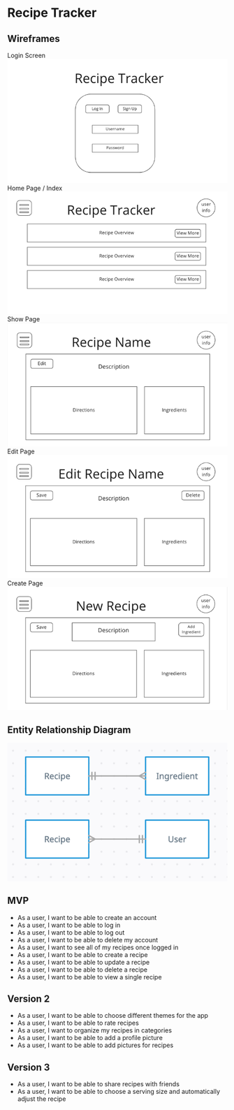# Recipe Tracker

## Wireframes

Login Screen
![alt text](./wireframes/Login.png)
Home Page / Index
![alt text](./wireframes/Home-Page.png)
Show Page
![alt text](./wireframes/Show-Recipe.png)
Edit Page
![alt text](./wireframes/Edit-Recipe.png)
Create Page
![alt text](./wireframes/Create-Recipe.png)

## Entity Relationship Diagram

![alt text](./wireframes/ERD.png)

## MVP

- As a user, I want to be able to create an account
- As a user, I want to be able to log in
- As a user, I want to be able to log out
- As a user, I want to be able to delete my account
- As a user, I want to see all of my recipes once logged in
- As a user, I want to be able to create a recipe
- As a user, I want to be able to update a recipe
- As a user, I want to be able to delete a recipe
- As a user, I want to be able to view a single recipe

## Version 2

- As a user, I want to be able to choose different themes for the app
- As a user, I want to be able to rate recipes
- As a user, I want to organize my recipes in categories
- As a user, I want to be able to add a profile picture
- As a user, I want to be able to add pictures for recipes

## Version 3

- As a user, I want to be able to share recipes with friends
- As a user, I want to be able to choose a serving size and automatically adjust the recipe